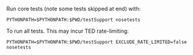 Run core tests (note some tests skipped at end) with:

`PYTHONPATH=$PYTHONPATH:$PWD/testSupport nosetests`

To run all tests. This may incur TED rate-limiting:

`PYTHONPATH=$PYTHONPATH:$PWD/testSupport EXCLUDE_RATE_LIMITED=false nosetests`

